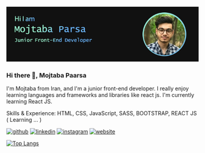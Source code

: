 
![Junior Front-End Developer](https://github.com/mojtabapaarsa/mojtabapaarsa/blob/main/banner.jpg)
### Hi there 👋, Mojtaba Paarsa
 
I'm Mojtaba from Iran, and I'm a junior front-end developer. I really enjoy learning languages and frameworks and libraries like react js. I'm currently learning React JS.

Skills & Experience:
HTML,
CSS,
JavaScript,
SASS,
BOOTSTRAP,
REACT JS ( Learning ... )


[<img src='https://cdn.jsdelivr.net/npm/simple-icons@3.0.1/icons/github.svg' alt='github' height='40'>](https://github.com/mojtabapaarsa)  [<img src='https://cdn.jsdelivr.net/npm/simple-icons@3.0.1/icons/linkedin.svg' alt='linkedin' height='40'>](https://www.linkedin.com/in/mojtabaparsa/)  [<img src='https://cdn.jsdelivr.net/npm/simple-icons@3.0.1/icons/instagram.svg' alt='instagram' height='40'>](https://www.instagram.com/mojtabadeveloper/)  [<img src='https://cdn.jsdelivr.net/npm/simple-icons@3.0.1/icons/icloud.svg' alt='website' height='40'>](http://mojtabaparsa.ir)  

[![Top Langs](https://github-readme-stats.vercel.app/api/top-langs/?username=mojtabapaarsa)](https://github.com/mojtabapaarsa/github-readme-stats)
